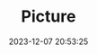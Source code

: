 ---
weight: 1
images:
- /images/edited/45.jpeg
title: Picture
date: 2023-12-07 20:53:25
tags: [luminar neo,work]
---